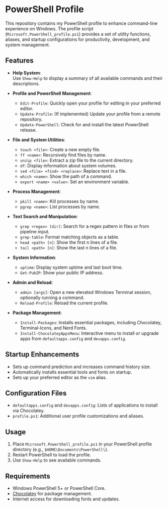 # PowerShell Profile

This repository contains my PowerShell profile to enhance command-line experience on Windows. The profile script (`Microsoft.PowerShell_profile.ps1`) provides a set of utility functions, aliases, and startup configurations for productivity, development, and system management.

## Features

- **Help System**:  
  Use `Show-Help` to display a summary of all available commands and their descriptions.

- **Profile and PowerShell Management**:  
  - `Edit-Profile`: Quickly open your profile for editing in your preferred editor.  
  - `Update-Profile`: (If implemented) Update your profile from a remote repository.  
  - `Update-PowerShell`: Check for and install the latest PowerShell release.

- **File and System Utilities**:  
  - `touch <file>`: Create a new empty file.  
  - `ff <name>`: Recursively find files by name.  
  - `unzip <file>`: Extract a zip file to the current directory.  
  - `df`: Display information about system volumes.  
  - `sed <file> <find> <replace>`: Replace text in a file.  
  - `which <name>`: Show the path of a command.  
  - `export <name> <value>`: Set an environment variable.

- **Process Management**:  
  - `pkill <name>`: Kill processes by name.  
  - `pgrep <name>`: List processes by name.

- **Text Search and Manipulation**:  
  - `grep <regex> [dir]`: Search for a regex pattern in files or from pipeline input.  
  - `grep-table`: Format matching objects as a table.  
  - `head <path> [n]`: Show the first n lines of a file.  
  - `tail <path> [n]`: Show the last n lines of a file.

- **System Information**:  
  - `uptime`: Display system uptime and last boot time.  
  - `Get-PubIP`: Show your public IP address.

- **Admin and Reload**:  
  - `admin [args]`: Open a new elevated Windows Terminal session, optionally running a command.  
  - `Reload-Profile`: Reload the current profile.

- **Package Management**:  
  - `Install-Packages`: Installs essential packages, including Chocolatey, Terminal-Icons, and Nerd Fonts.
  - `Install-ChocolateyAppsMenu`: Interactive menu to install or upgrade apps from `defaultapps.config` and `devapps.config`.

## Startup Enhancements

- Sets up command prediction and increases command history size.
- Automatically installs essential tools and fonts on startup.
- Sets up your preferred editor as the `vim` alias.

## Configuration Files

- `defaultapps.config` and `devapps.config`: Lists of applications to install via Chocolatey.
- `profile.ps1`: Additional user profile customizations and aliases.

## Usage

1. Place `Microsoft.PowerShell_profile.ps1` in your PowerShell profile directory (e.g., `$HOME\Documents\PowerShell\`).
2. Restart PowerShell to load the profile.
3. Use `Show-Help` to see available commands.

## Requirements

- Windows PowerShell 5+ or PowerShell Core.
- [Chocolatey](https://chocolatey.org/) for package management.
- Internet access for downloading fonts and updates.

